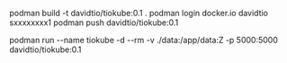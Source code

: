 podman build -t davidtio/tiokube:0.1 .
podman login docker.io
davidtio
sxxxxxxxx1
podman push davidtio/tiokube:0.1

podman run --name tiokube -d --rm -v ./data:/app/data:Z -p 5000:5000 davidtio/tiokube:0.1
